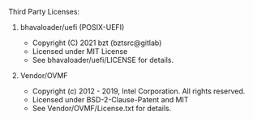 Third Party Licenses:

1. bhavaloader/uefi (POSIX-UEFI)
    * Copyright (C) 2021 bzt (bztsrc@gitlab)
    * Licensed under MIT License
    * See bhavaloader/uefi/LICENSE for details.

2. Vendor/OVMF
    * Copyright (c) 2012 - 2019, Intel Corporation. All rights reserved.
    * Licensed under BSD-2-Clause-Patent and MIT
    * See Vendor/OVMF/License.txt for details.